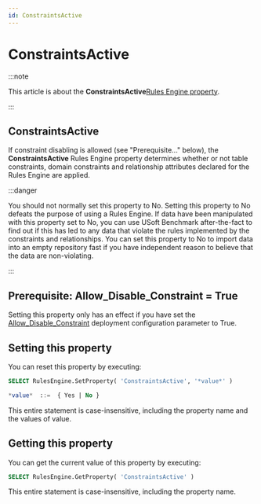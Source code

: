 ```yaml
---
id: ConstraintsActive
---
```


# ConstraintsActive




:::note

This article is about the **ConstraintsActive**[Rules Engine property](/docs/Modeller_and_Rules_Engine/Rules_Engine_properties).

:::

## **ConstraintsActive**

If constraint disabling is allowed (see "Prerequisite..." below), the **ConstraintsActive** Rules Engine property determines whether or not table constraints, domain constraints and relationship attributes declared for the Rules Engine are applied.


:::danger

You should not normally set this property to No. Setting this property to No defeats the purpose of using a Rules Engine. If data have been manipulated with this property set to No, you can use USoft Benchmark after-the-fact to find out if this has led to any data that violate the rules implemented by the constraints and relationships. You can set this property to No to import data into an empty repository fast if you have independent reason to believe that the data are non-violating.

:::

## Prerequisite: Allow_Disable_Constraint = True

Setting this property only has an effect if you have set the [Allow_Disable_Constraint](/docs/Authorisation_and_access/Deployment_configurations/Allow_Disable_Constraint.md) deployment configuration parameter to True.

## Setting this property

You can reset this property by executing:

```sql
SELECT RulesEngine.SetProperty( 'ConstraintsActive', '*value*' )

*value*  ::=  { Yes | No }
```

This entire statement is case-insensitive, including the property name and the values of value.

## Getting this property

You can get the current value of this property by executing:

```sql
SELECT RulesEngine.GetProperty( 'ConstraintsActive' )
```

This entire statement is case-insensitive, including the property name.